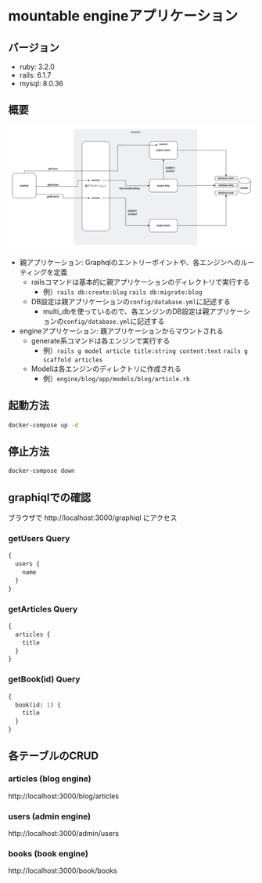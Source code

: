# mountable engineアプリケーション

## バージョン
- ruby: 3.2.0
- rails: 6.1.7
- mysql: 8.0.36

## 概要

![image](./assets/graphql-ruby-mountable_engine.drawio.png)

- 親アプリケーション: Graphqlのエントリーポイントや、各エンジンへのルーティングを定義
    - railsコマンドは基本的に親アプリケーションのディレクトリで実行する
      - 例）`rails db:create:blog` `rails db:migrate:blog`
    - DB設定は親アプリケーションの`config/database.yml`に記述する
      - multi_dbを使っているので、各エンジンのDB設定は親アプリケーションの`config/database.yml`に記述する
- engineアプリケーション: 親アプリケーションからマウントされる
    - generate系コマンドは各エンジンで実行する
      - 例）`rails g model article title:string content:text` `rails g scaffold articles`
    - Modelは各エンジンのディレクトリに作成される
      - 例）`engine/blog/app/models/blog/article.rb`

## 起動方法

```bash
docker-compose up -d
```

## 停止方法

```bash
docker-compose down
```

## graphiqlでの確認

ブラウザで http://localhost:3000/graphiql にアクセス

### getUsers Query
```graphql
{
  users {
    name
  }
}
```

### getArticles Query
```graphql
{
  articles {
    title
  }
}
```

### getBook(id) Query
```graphql
{
  book(id: 1) {
    title
  }
}
```

## 各テーブルのCRUD

### articles (blog engine)
http://localhost:3000/blog/articles

### users (admin engine)
http://localhost:3000/admin/users

### books (book engine)
http://localhost:3000/book/books
